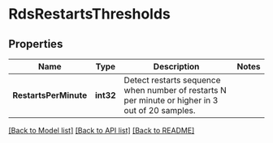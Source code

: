 # RdsRestartsThresholds

## Properties
Name | Type | Description | Notes
------------ | ------------- | ------------- | -------------
**RestartsPerMinute** | **int32** | Detect restarts sequence when number of restarts N per minute or higher in 3 out of 20 samples. | 

[[Back to Model list]](../README.md#documentation-for-models) [[Back to API list]](../README.md#documentation-for-api-endpoints) [[Back to README]](../README.md)



